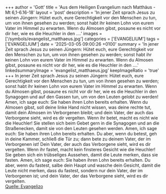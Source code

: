 +++
author = 'Gott'
title = 'Aus dem Heiligen Evangelium nach Matthäus - Mt 6,1-6.16-18'
layout = 'post'
description = 'In jener Zeit sprach Jesus zu seinen Jüngern: Hütet euch, eure Gerechtigkeit vor den Menschen zu tun, um von ihnen gesehen zu werden; sonst habt ihr keinen Lohn von eurem Vater im Himmel zu erwarten. Wenn du Almosen gibst, posaune es nicht vor dir her, wie es die Heuchler in den ....'
images = ['/symbols/evangelist_matthaeus.jpg']
categories = ['EVANGELIUM']
tags = ['EVANGELIUM']
date = '2025-03-05 09:00:26 +0100'
summary = 'In jener Zeit sprach Jesus zu seinen Jüngern: Hütet euch, eure Gerechtigkeit vor den Menschen zu tun, um von ihnen gesehen zu werden; sonst habt ihr keinen Lohn von eurem Vater im Himmel zu erwarten. Wenn du Almosen gibst, posaune es nicht vor dir her, wie es die Heuchler in den ....'
linkedsummaryImage = 'evangelist_matthaeus.jpg'
keepImageRatio = 'true'
+++
In jener Zeit sprach Jesus zu seinen Jüngern: Hütet euch, eure Gerechtigkeit vor den Menschen zu tun, um von ihnen gesehen zu werden; sonst habt ihr keinen Lohn von eurem Vater im Himmel zu erwarten.
Wenn du Almosen gibst, posaune es nicht vor dir her, wie es die Heuchler in den Synagogen und auf den Gassen tun, um von den Leuten gelobt zu werden! Amen, ich sage euch: Sie haben ihren Lohn bereits erhalten.<!--more-->
Wenn du Almosen gibst, soll deine linke Hand nicht wissen, was deine rechte tut,
damit dein Almosen im Verborgenen bleibt; und dein Vater, der auch das Verborgene sieht, wird es dir vergelten.
Wenn ihr betet, macht es nicht wie die Heuchler! Sie stellen sich beim Gebet gern in die Synagogen und an die Straßenecken, damit sie von den Leuten gesehen werden. Amen, ich sage euch: Sie haben ihren Lohn bereits erhalten.
Du aber, wenn du betest, geh in deine Kammer, schließ die Tür zu; dann bete zu deinem Vater, der im Verborgenen ist! Dein Vater, der auch das Verborgene sieht, wird es dir vergelten.
Wenn ihr fastet, macht kein finsteres Gesicht wie die Heuchler! Sie geben sich ein trübseliges Aussehen, damit die Leute merken, dass sie fasten. Amen, ich sage euch: Sie haben ihren Lohn bereits erhalten.
Du aber, wenn du fastest, salbe dein Haupt und wasche dein Gesicht,
damit die Leute nicht merken, dass du fastest, sondern nur dein Vater, der im Verborgenen ist; und dein Vater, der das Verborgene sieht, wird es dir vergelten.<br> [Quelle: Evangelizo](https://evangeliumtagfuertag.org/DE/gospel)